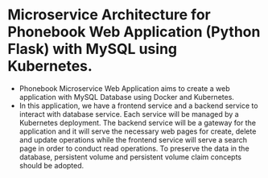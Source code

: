 # Microservice Architecture for Phonebook Web Application (Python Flask) with MySQL using Kubernetes.

- Phonebook Microservice Web Application aims to create a web application with MySQL Database using Docker and Kubernetes. 
- In this application, we have a frontend service and a backend service to interact with database service. Each service will be managed by a Kubernetes deployment. The backend service will be a gateway for the application and it will serve the necessary web pages for create, delete and update operations while the frontend service will serve a search page in order to conduct read operations. To preserve the data in the database, persistent volume and persistent volume claim concepts should be adopted.

